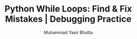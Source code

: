 ---
layout: find-fix-mistakes
title: "Python While Loops: Find & Fix Mistakes | Debugging Practice"
description: Enhance your Python while loop debugging skills by identifying and correcting common errors in code. Practice with beginner, intermediate, and advanced challenges.
keywords: Python, while loops, debugging, fix mistakes, find errors, Python practice, programming, coding, Python exercises, loop errors, syntax errors, indentation errors, problem solving
author: "Muhammad Yasir Bhutta"
toc: toc/python.html
topic: "sets"
course: "python"
prev: "/python/docs/sets/practice-and-progress/fill-blanks-sets.html"
next: "/python/docs/sets/practice-and-progress/find-fix-mistakes-sets.html"
show_practice_progress: true
show_mini_project: null
show_toc: true
breadcrumb:
  - title: Home
    url: /
  - title: python
    url: /python/
  - title: Sets
    url: /python/docs/sets/
---